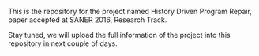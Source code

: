 This is the repository for the project named History Driven Program Repair, paper accepted at SANER 2016, Research Track.

Stay tuned, we will upload the full information of the project into this repository in next couple of days. 
